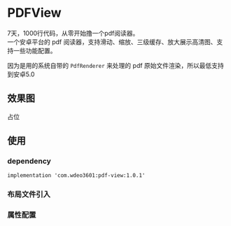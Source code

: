 # PDFView
7天，1000行代码，从零开始撸一个pdf阅读器。  
一个安卓平台的 pdf 阅读器，支持滑动、缩放、三级缓存、放大展示高清图、支持一些功能配置。  

因为是用的系统自带的 `PdfRenderer` 来处理的 pdf 原始文件渲染，所以最低支持到安卓5.0

## 效果图  
占位  

## 使用 

### dependency  
```
implementation 'com.wdeo3601:pdf-view:1.0.1'
```

### 布局文件引入  

### 属性配置  

